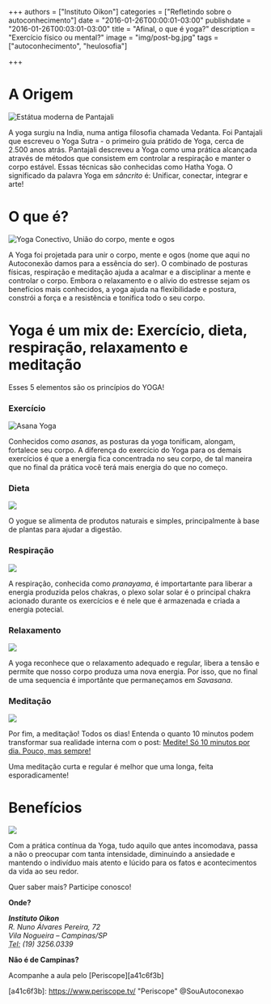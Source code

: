 
+++
authors = ["Instituto Oikon"]
categories = ["Refletindo sobre o autoconhecimento"]
date = "2016-01-26T00:00:01-03:00"
publishdate = "2016-01-26T00:03:01-03:00"
title = "Afinal, o que é yoga?"
description = "Exercício físico ou mental?"
image = "img/post-bg.jpg"
tags = ["autoconhecimento", "heulosofia"]

+++

# A Origem
![Estátua moderna de Pantajali](https://s3-sa-east-1.amazonaws.com/blog.autoconexao.org.br/img/2016/01/Patanjali_Statue.jpg)

A yoga surgiu na India, numa antiga filosofia chamada Vedanta. Foi Pantajali que escreveu o Yoga Sutra - o primeiro guia prátido de Yoga, cerca de 2.500 anos atrás.
Pantajali descreveu a Yoga como uma prática alcançada através de métodos que consistem em controlar a respiração e manter o corpo estável. Essas técnicas são conhecidas como Hatha Yoga.
O significado da palavra Yoga em *sâncrito* é: Unificar, conectar, integrar e arte!


# O que é?
![Yoga Conectivo, União do corpo, mente e ogos](https://s3-sa-east-1.amazonaws.com/blog.autoconexao.org.br/img/2016/01/mulher_cinza_yoga.jpg)

A Yoga foi projetada para unir o corpo, mente e ogos (nome que aqui no Autoconexão damos para a essência do ser). O combinado de posturas físicas, respiração e meditação ajuda a acalmar e a disciplinar a mente e controlar o corpo. Embora o relaxamento e o alívio do estresse sejam os benefícios mais conhecidos, a yoga ajuda na flexibilidade e postura, constrói a força e a resistência e tonifica todo o seu corpo.

# Yoga é um mix de: Exercício, dieta, respiração, relaxamento e meditação
Esses 5 elementos são os princípios do YOGA!

### Exercício
![Asana Yoga](https://s3-sa-east-1.amazonaws.com/blog.autoconexao.org.br/img/2016/01/asana-yoga.jpg)

Conhecidos como *asanas*, as posturas da yoga tonificam, alongam, fortalece seu corpo. A diferença do exercício do Yoga para os demais exercícios é que a energia fica concentrada no seu corpo, de tal maneira que no final da prática você terá mais energia do que no começo.

### Dieta
![](https://s3-sa-east-1.amazonaws.com/blog.autoconexao.org.br/img/2016/01/alimentos-saudaveis.jpg)

O yogue se alimenta de produtos naturais e simples, principalmente à base de plantas para ajudar a digestão.


### Respiração
![](https://s3-sa-east-1.amazonaws.com/blog.autoconexao.org.br/img/2016/01/mulher2_parque_yoga.jpg)

A respiração, conhecida como *pranayama*, é importartante para liberar a energia produzida pelos chakras, o plexo solar solar é o principal chakra acionado durante os exercícios e é nele que é armazenada e criada a energia potecial.

### Relaxamento
![](https://s3-sa-east-1.amazonaws.com/blog.autoconexao.org.br/img/2016/01/savasana.jpg)

A yoga reconhece que o relaxamento adequado e regular, libera a tensão e permite que nosso corpo produza uma nova energia. Por isso, que no final de uma sequencia é importânte que permaneçamos em *Savasana*.

### Meditação
![](https://s3-sa-east-1.amazonaws.com/blog.autoconexao.org.br/img/2016/01/meditando-no-deserto.jpg)

Por fim, a meditação! Todos os dias! Entenda o quanto 10 minutos podem transformar sua realidade interna com o post: [Medite! Só 10 minutos por dia. Pouco, mas sempre!](http://blog.autoconexao.org.br/post/2015/11/medite-10-minutos-por-dia/)

Uma meditação curta e regular é melhor que uma longa, feita esporadicamente!


# Benefícios
![](https://s3-sa-east-1.amazonaws.com/blog.autoconexao.org.br/img/2016/01/mulher_meditando_montanha.jpg)

Com a prática contínua da Yoga, tudo aquilo que antes incomodava, passa a não o preocupar com tanta intensidade, diminuindo a ansiedade e mantendo o indivíduo mais atento e lúcido para os fatos e acontecimentos da vida ao seu redor.
 


Quer saber mais? Participe conosco!


**Onde?**

<address>
  <strong>Instituto Oikon</strong><br>
  R. Nuno Álvares Pereira, 72<br>
  Vila Nogueira – Campinas/SP<br>
  <abbr title="Phone">Tel:</abbr> (19) 3256.0339
</address>


**Não é de Campinas?**

Acompanhe a aula pelo [Periscope][a41c6f3b]

  [a41c6f3b]: https://www.periscope.tv/ "Periscope" @SouAutoconexao
